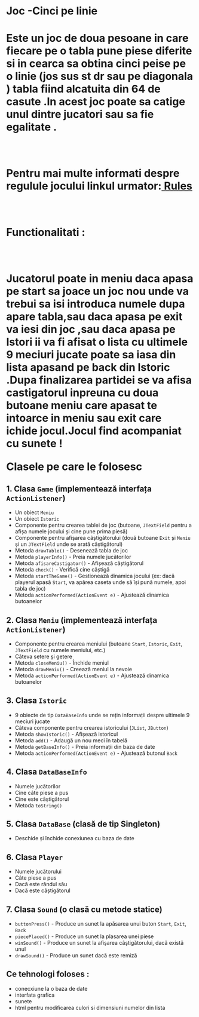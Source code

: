 <h1>Joc -Cinci pe linie<h1>
<p>Este un joc de doua pesoane in care fiecare pe o tabla pune piese diferite si in cearca sa obtina cinci peise pe o linie  (jos sus st dr sau pe diagonala )
tabla fiind alcatuita din 64 de casute .In acest joc poate sa catige unul dintre jucatori sau sa fie egalitate .</p>
<br>
<p>Pentru mai multe informati despre regulule jocului linkul urmator:<a href="https://brainking.com/ro/GameRules?tp=5"> Rules </a><p>
<br>
<p>Functionalitati :</p>
<br>
<p>Jucatorul poate  in meniu daca apasa pe start sa joace un joc nou unde va trebui sa isi introduca numele dupa apare tabla,sau daca
apasa pe exit va iesi din joc ,sau daca apasa pe Istori ii va fi afisat o lista cu ultimele 9 meciuri jucate poate sa iasa din lista 
apasand pe back din Istoric .Dupa finalizarea partidei se va afisa castigatorul inpreuna cu doua butoane meniu care apasat te intoarce 
in meniu sau exit care ichide jocul.Jocul find acompaniat cu sunete !</p>


<p>Clasele pe care le folosesc</p> 

<h2>1. Clasa <code>Game</code> (implementează interfața <code>ActionListener</code>)</h2>
<ul>
    <li>Un obiect <code>Meniu</code></li>
    <li>Un obiect <code>Istoric</code></li>
    <li>Componente pentru crearea tablei de joc (butoane, <code>JTextField</code> pentru a afișa numele jocului și cine pune prima piesă)</li>
    <li>Componente pentru afișarea câștigătorului (două butoane <code>Exit</code> și <code>Meniu</code> și un <code>JTextField</code> unde se arată câștigătorul)</li>
    <li>Metoda <code>drawTable()</code> - Desenează tabla de joc</li>
    <li>Metoda <code>playerInfo()</code> - Preia numele jucătorilor</li>
    <li>Metoda <code>afisareCastigator()</code> - Afișează câștigătorul</li>
    <li>Metoda <code>check()</code> - Verifică cine câștigă</li>
    <li>Metoda <code>startTheGame()</code> - Gestionează dinamica jocului (ex: dacă playerul apasă <code>Start</code>, va apărea caseta unde să își pună numele, apoi tabla de joc)</li>
    <li>Metoda <code>actionPerformed(ActionEvent e)</code> - Ajustează dinamica butoanelor</li>
</ul>

<h2>2. Clasa <code>Meniu</code> (implementează interfața <code>ActionListener</code>)</h2>
<ul>
    <li>Componente pentru crearea meniului (butoane <code>Start</code>, <code>Istoric</code>, <code>Exit</code>, <code>JTextField</code> cu numele meniului, etc.)</li>
    <li>Câteva setere și getere</li>
    <li>Metoda <code>closeMeniu()</code> - Închide meniul</li>
    <li>Metoda <code>drawMeniu()</code> - Creează meniul la nevoie</li>
    <li>Metoda <code>actionPerformed(ActionEvent e)</code> - Ajustează dinamica butoanelor</li>
</ul>

<h2>3. Clasa <code>Istoric</code></h2>
<ul>
    <li>9 obiecte de tip <code>DataBaseInfo</code> unde se rețin informații despre ultimele 9 meciuri jucate</li>
    <li>Câteva componente pentru crearea istoricului (<code>JList</code>, <code>JButton</code>)</li>
    <li>Metoda <code>showIstoric()</code> - Afișează istoricul</li>
    <li>Metoda <code>add()</code> - Adaugă un nou meci în tabelă</li>
    <li>Metoda <code>getBaseInfo()</code> - Preia informații din baza de date</li>
    <li>Metoda <code>actionPerformed(ActionEvent e)</code> - Ajustează butonul <code>Back</code></li>
</ul>

<h2>4. Clasa <code>DataBaseInfo</code></h2>
<ul>
    <li>Numele jucătorilor</li>
    <li>Cine câte piese a pus</li>
    <li>Cine este câștigătorul</li>
    <li>Metoda <code>toString()</code></li>
</ul>

<h2>5. Clasa <code>DataBase</code> (clasă de tip Singleton)</h2>
<ul>
    <li>Deschide și închide conexiunea cu baza de date</li>
</ul>

<h2>6. Clasa <code>Player</code></h2>
<ul>
    <li>Numele jucătorului</li>
    <li>Câte piese a pus</li>
    <li>Dacă este rândul său</li>
    <li>Dacă este câștigătorul</li>
</ul>

<h2>7. Clasa <code>Sound</code> (o clasă cu metode statice)</h2>
<ul>
    <li><code>buttonPress()</code> - Produce un sunet la apăsarea unui buton <code>Start</code>, <code>Exit</code>, <code>Back</code></li>
    <li><code>piecePlaced()</code> - Produce un sunet la plasarea unei piese</li>
    <li><code>winSound()</code> - Produce un sunet la afișarea câștigătorului, dacă există unul</li>
    <li><code>drawSound()</code> - Produce un sunet dacă este remiză</li>
</ul>

<h2>Ce tehnologi foloses : </h2>
<ul>
    <li>conecxiune la o baza de date</li> 
    <li>interfata grafica </li>
    <li>sunete</li>
    <li>html pentru modificarea culori si dimensiuni numelor din lista</li>
</ul>
